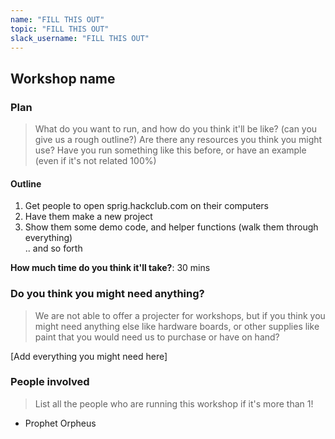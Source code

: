 ```yaml
---
name: "FILL THIS OUT"
topic: "FILL THIS OUT"
slack_username: "FILL THIS OUT"
---
```


## Workshop name

### Plan
> What do you want to run, and how do you think it'll be like? (can you give us a rough outline?)
> Are there any resources you think you might use? Have you run something like this before, or have an example (even if it's not related 100%)

#### Outline
1. Get people to open sprig.hackclub.com on their computers
2. Have them make a new project 
3. Show them some demo code, and helper functions (walk them through everything)
<br> .. and so forth

**How much time do you think it'll take?**: 30 mins

### Do you think you might need anything?
> We are not able to offer a projecter for workshops, but if you think you might need anything else like hardware boards, or other supplies like paint that you would need us to purchase or have on hand?

[Add everything you might need here]


### People involved
> List all the people who are running this workshop if it's more than 1!
* Prophet Orpheus

